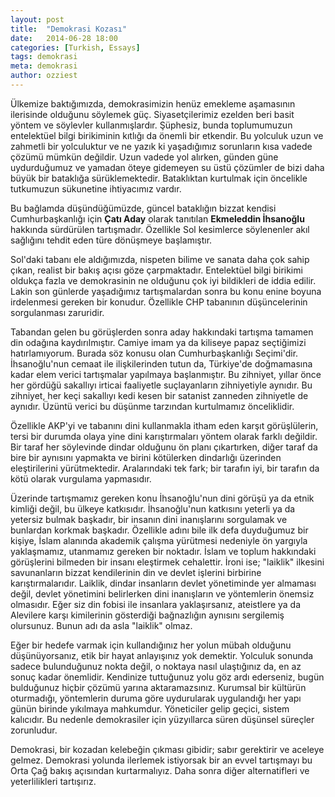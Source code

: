```yaml
---
layout: post
title:  "Demokrasi Kozası"
date:   2014-06-28 18:00
categories: [Turkish, Essays]
tags: demokrasi
meta: demokrasi
author: ozziest
---
```


Ülkemize baktığımızda, demokrasimizin henüz emekleme aşamasının ilerisinde olduğunu söylemek güç. Siyasetçilerimiz ezelden beri basit yöntem ve söylevler kullanmışlardır. Şüphesiz, bunda toplumumuzun entelektüel bilgi birikiminin kıtlığı da önemli bir etkendir. Bu yolculuk uzun ve zahmetli bir yolculuktur ve ne yazık ki yaşadığımız sorunların kısa vadede çözümü mümkün değildir. Uzun vadede yol alırken, günden güne uydurduğumuz ve yamadan öteye gidemeyen su üstü çözümler de bizi daha büyük bir bataklığa sürüklemektedir. Bataklıktan kurtulmak için öncelikle tutkumuzun sükunetine ihtiyacımız vardır.

Bu bağlamda düşündüğümüzde, güncel bataklığın bizzat kendisi Cumhurbaşkanlığı için <strong>Çatı Aday</strong> olarak tanıtılan <strong>Ekmeleddin İhsanoğlu</strong> hakkında sürdürülen tartışmadır. Özellikle Sol kesimlerce söylenenler akıl sağlığını tehdit eden türe dönüşmeye başlamıştır.

Sol'daki tabanı ele aldığımızda, nispeten bilime ve sanata daha çok sahip çıkan, realist bir bakış açısı göze çarpmaktadır. Entelektüel bilgi birikimi oldukça fazla ve demokrasinin ne olduğunu çok iyi bildikleri de iddia edilir. Lakin son günlerde yaşadığımız tartışmalardan sonra bu konu enine boyuna irdelenmesi gereken bir konudur. Özellikle CHP tabanının düşüncelerinin sorgulanması zaruridir.

Tabandan gelen bu görüşlerden sonra aday hakkındaki tartışma tamamen din odağına kaydırılmıştır. Camiye imam ya da kiliseye papaz seçtiğimizi hatırlamıyorum. Burada söz konusu olan Cumhurbaşkanlığı Seçimi'dir. İhsanoğlu'nun cemaat ile ilişkilerinden tutun da, Türkiye'de doğmamasına kadar elem verici tartışmalar yapılmaya başlanmıştır. Bu zihniyet, yıllar önce her gördüğü sakallıyı irticai faaliyetle suçlayanların zihniyetiyle aynıdır. Bu zihniyet, her keçi sakallıyı kedi kesen bir satanist zanneden zihniyetle de aynıdır. Üzüntü verici bu düşünme tarzından kurtulmamız önceliklidir.

Özellikle AKP'yi ve tabanını dini kullanmakla itham eden karşıt görüşlülerin, tersi bir durumda olaya yine dini karıştırmaları yöntem olarak farklı değildir. Bir taraf her söylevinde dindar olduğunu ön planı çıkartırken, diğer taraf da bire bir aynısını yapmakta ve birini kötülerken dindarlığı üzerinden eleştirilerini yürütmektedir. Aralarındaki tek fark; bir tarafın iyi, bir tarafın da kötü olarak vurgulama yapmasıdır.

Üzerinde tartışmamız gereken konu İhsanoğlu'nun dini görüşü ya da etnik kimliği değil, bu ülkeye katkısıdır. İhsanoğlu'nun katkısını yeterli ya da yetersiz bulmak başkadır, bir insanın dini inanışlarını sorgulamak ve bunlardan korkmak başkadır. Özellikle adını bile ilk defa duyduğumuz bir kişiye, İslam alanında akademik çalışma yürütmesi nedeniyle ön yargıyla yaklaşmamız, utanmamız gereken bir noktadır. İslam ve toplum hakkındaki görüşlerini bilmeden bir insanı eleştirmek cehalettir. İroni ise; "laiklik" ilkesini savunanların bizzat kendilerinin din ve devlet işlerini birbirine karıştırmalarıdır. Laiklik, dindar insanların devlet yönetiminde yer almaması değil, devlet yönetimini belirlerken dini inanışların ve yöntemlerin önemsiz olmasıdır. Eğer siz din fobisi ile insanlara yaklaşırsanız, ateistlere ya da Alevilere karşı kimilerinin gösterdiği bağnazlığın aynısını sergilemiş olursunuz. Bunun adı da asla "laiklik" olmaz.

Eğer bir hedefe varmak için kullandığınız her yolun mübah olduğunu düşünüyorsanız, etik bir hayat anlayışınız yok demektir. Yolculuk sonunda sadece bulunduğunuz nokta değil, o noktaya nasıl ulaştığınız da, en az sonuç kadar önemlidir. Kendinize tuttuğunuz yolu göz ardı ederseniz, bugün bulduğunuz hiçbir çözümü yarına aktaramazsınız. Kurumsal bir kültürün oturmadığı, yöntemlerin duruma göre uydurularak uygulandığı her yapı günün birinde yıkılmaya mahkumdur. Yöneticiler gelip geçici, sistem kalıcıdır. Bu nedenle demokrasiler için yüzyıllarca süren düşünsel süreçler zorunludur.

Demokrasi, bir kozadan kelebeğin çıkması gibidir; sabır gerektirir ve aceleye gelmez. Demokrasi yolunda ilerlemek istiyorsak bir an evvel tartışmayı bu Orta Çağ bakış açısından kurtarmalıyız. Daha sonra diğer alternatifleri ve yeterlilikleri tartışırız. 